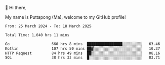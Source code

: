 👋 Hi there,

My name is Puttapong (Ma), welcome to my GitHub profile!

<!--START_SECTION:waka-->

```txt
From: 25 March 2024 - To: 18 March 2025

Total Time: 1,040 hrs 11 mins

Go                   660 hrs 8 mins  ████████████████░░░░░░░░░   63.46 %
Kotlin               107 hrs 50 mins ██▓░░░░░░░░░░░░░░░░░░░░░░   10.37 %
HTTP Request         84 hrs 49 mins  ██░░░░░░░░░░░░░░░░░░░░░░░   08.16 %
SQL                  38 hrs 33 mins  █░░░░░░░░░░░░░░░░░░░░░░░░   03.71 %
```

<!--END_SECTION:waka-->
